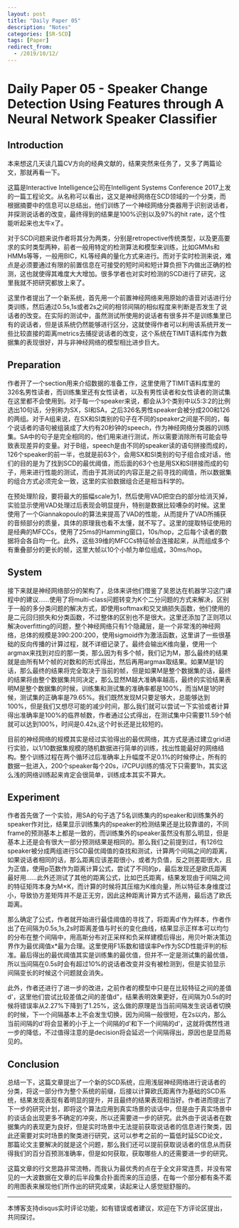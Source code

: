 ```yaml
---
layout: post
title: "Daily Paper 05"
description: "Notes"
categories: [SR-SCD]
tags: [Paper]
redirect_from:
  - /2019/10/12/
---
```


# Daily Paper 05 -   Speaker Change Detection Using Features through A Neural Network Speaker Classifier  

## Introduction  

本来想这几天读几篇CV方向的经典文献的，结果突然来任务了，又多了两篇论文，那就再看一下。  

这篇是Interactive Intelligence公司在Intelligent Systems Conference 2017上发的一篇工程论文。从名称可以看出，这又是神经网络在SCD领域的一个分类，而根据摘要中的信息可以总结出，他们训练了一个神经网络分类器用于识别说话者，并探测说话者的改变，最终得到的结果是100%识别以及97%的hit rate，这个性能听起来也太牛x了。  

对于SCD问题来说作者将其分为两类，分别是retropective传统类型，以及更高要求的实时类型两种，前者一般用特定的检测算法和模型来训练，比如GMMs和HMMs等等，一般用BIC，KL等经典的量化方式来进行。而对于实时检测来说，难点是必须要通过有限的前置信息在可接受的短时间和短计算负担下内做出正确的检测，这也就使得其难度大大增加。很多学者也对实时检测的SCD进行了研究，这里我就不把研究都放上来了。  

这里作者提出了一个新系统，首先用一个前置神经网络来用原始的语音对话进行分类训练，然后通过0.5s,1s或者2s之间的相邻间隔的相似程度来判断是否发生了说话者的改变。在实际的测试中，虽然测试所使用的说话者有很多并不是训练集里已有的说话者，但是该系统仍然能够进行区分，这就使得作者可以利用该系统开发一些比较直接的距离metrics去捕捉说话者的改变，这个系统在TIMIT语料库作为数据集的表现很好，并与非神经网络的模型相比进步巨大。  

## Preparation  

作者开了一个section用来介绍数据的准备工作，这里使用了TIMIT语料库里的326名男性读者，而训练集里还有女性读者，以及有男性读者和女性读者的测试集在这里都不会使用到。对于每一个speaker来说，都会从3个类别中以5:3:2的比例选出10句话，分别称为SX，SI和SA，之后326名男性speaker会被分成200和126的两组。对于A组来说，在SX和SI类别的句子在不同的speaker之间是不同的，每个说话者的语句被组装成了大约有20秒钟的speech，作为神经网络分类器的训练集。SA中的句子是完全相同的，他们用来进行测试，所以需要消除所有可能会导致表现差异的变量。对于B组，speech是由不同的speaker读的语句拼接而成的，126个speaker的前一半，也就是前63个，会用SX和SI类别的句子组合成对话，他们的目的是为了找到SCD的最优阈值，而后面的63个也是用SX和SI拼接而成的句子，用来进行性能的测试，而由于其测试的内容正是之前寻找的阈值，所以数据集的组合方式必须完全一致，这里的实验数据组合还是相当科学的。  

在预处理阶段，要将最大的振幅scale为1，然后使用VAD把空白的部分给消灭掉，实验显示使用VAD处理过后表现会明显提升，特别是数据比较嘈杂的时候。这里使用了一个Giannakopoulo的算法来提高了VAD的性能，从而提升了VAD所捕获的音频部分的质量，具体的原理我也看不太懂，就不写了。这里的提取特征使用的是经典的MFCCs，使用了25ms的Hamming窗口，10s/hop，之后每个读者的数据将会各自均一化。此外，这些39维的MFCCs特征帧会连接起来，从而组成多个有重叠部分的更长的帧，这里大帧以10个小帧为单位组成，30ms/hop。  

## System  

接下来就是神经网络部分的架构了，总体来讲他们借鉴了吴恩达在机器学习这门课程中的建议……使用了将multi-class问题转变为K个二分问题的方式来解决，区别于一般的多分类问题的解决方式，即使用softmax和交叉熵损失函数，他们使用的是二元回归损失和分类函数，不过整体的区别也不是很大。这里还添加了正则项以解决overfitting的问题，整个神经网络只有1个隐藏层，是一个非常浅的神经网络，总体的规模是390:200:200，使用sigmoid作为激活函数，这里讲了一些很基础的反向传播的计算过程，就不详细记录了。最终会输出K维向量，使用一个argmax来找到对应的那一类，那么因为有多个帧，我们记为M，那么最终的结果就是由所有M个帧的对数和的形式得出，然后再用argmax取结果。如果M是1的话，那么最终的结果将完全取决于当前的帧，但是如果M是整个数据集的话，最终的结果将由整个数据集共同决定，那么显然M越大准确率越高，最终的实验结果表明M是整个数据集的时候，训练集和测试集的准确率都是100%，而当M是1的时候，测试集的正确率是79.65%。我们既然发现M只要足够大，总能够达到100%，但是我们又想尽可能的减少时间，那么我们就可以尝试一下实验或者计算得出准确率是100%的临界帧数，作者通过公式得出，在测试集中只需要11.59个帧就可以达到100%，时间是0.42s,这个时长还是比较短的。  

目前的神经网络的规模其实是经过实验得出的最优网络，其方式是通过建立grid进行实验，以1/10数据集规模的随机数据进行简单的训练，找出性能最好的网络结构。整个训练过程在两个循环过后准确率上升幅度不足0.1%的时候停止，所有的数据一批进入，200个speaker每个20s，i7CPU训练的情况下只需要1h，其实这么浅的网络训练起来肯定会很简单，训练成本其实不算大。  

## Experiment  

作者首先做了一个实验，用SA的句子选了5名训练集内的speaker和训练集外的speaker作对比，结果显示训练集内的speaker的检测结果还是比较靠谱的，不同frame的预测基本上都是一致的，而训练集外的speaker虽然没有那么明显，但是基本上还是会有很大一部分预测结果是相同的。那么我们之前提到过，有126位speaker被分成两组进行SCD最优阈值的查找和测试，计算两个间隔之间的距离，如果说话者相同的话，那么距离应该差距很小，或者为负值，反之则差距很大，且为正值，使用p范数作为距离计算公式，尝试了不同的p，最后发现还是欧氏距离最好用……此外还测试了其他的距离公式，比如巴氏距离，结果发现由于间隔之间的特征矩阵本身为M×K，而计算的时候将其压缩为K维向量，所以特征本身维度过小，导致协方差矩阵并不是正无穷，因此这种距离计算方式不适用，最后选了欧氏距离。  

那么确定了公式，作者就开始进行最佳阈值的寻找了，将距离d'作为样本，作者作出了在间隔为0.5s,1s,2s时距离差值与时长的变化曲线，结果显示正样本可以均匀的分布在整个间隔中，用高斯分布对正采样和负采样建模后得出，用贝叶斯决策边界作为最优阈值x\*最为合理。这里使用F1系数和错误率Pe作为SCD性能评判的标准。最后得出的最优阈值其实是训练集的最优值，但并不一定是测试集的最优值，所以当间隔在0.5s时会有超过10%的说话者改变并没有被检测到，但是实验显示间隔变长的时候这个问题就会消失。  

此外，作者还进行了进一步的改进，之前作者的模型中只是在比较特征之间的差值d'，这里他们尝试比较差值之间的差值d"，结果表明效果更好，在间隔为0.5s的时候将错误率从2.27%下降到了1.25%，这么做的原理是当当前间隔发生说话者切换的时候，下一个间隔基本上不会发生切换，因为间隔一般很短，在2s以内，那么当前间隔的d'将会显著的小于上一个间隔的d'和下一个间隔的d'，这就将偶然性进一步的降低，不过值得注意的是decision将会延迟一个间隔得出，原因也是显而易见的。  

## Conclusion  

总结一下，这篇文章提出了一个新的SCD系统，应用浅层神经网络进行说话者的分类，将这一部分作为整个系统的前缀，后接以计算欧氏距离作为基础的SCD系统，结果发现表现有着明显的提升，并且最终的结果表现相当好。作者进而提出了下一步的研究计划，即将这个算法应用到真实场景的谈话中，但是由于真实场景中的谈话会出现更多不确定的冲突，所以还需要进一步的研究。此外由于说话者在数据集内的表现更为良好，但是实时场景中无法提前获取说话者的信息进行聚类，因此还需要对实时场景的聚类进行研究，这可以参考之前的一篇低时延SCD论文，那篇论文主要解决的就是这个问题，那么我们还可以提前获取说话者的信息从而获得我们的百分百预测准确率，但是如何获取，获取哪些人的还需要进一步的研究。  

这篇文章的行文思路非常流畅，而我认为最优秀的点在于全文非常连贯，并没有常见的一大波数据在文章的后半段集合扑面而来的压迫感，在每一个部分都有条不紊的用图表来展现他们所作出的研究成果，读起来让人感觉挺舒服的。  

---
本博客支持disqus实时评论功能，如有错误或者建议，欢迎在下方评论区提出，共同探讨。  
